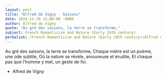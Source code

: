 ```yaml
---
layout: post
title: "Alfred de Vigny - Saisons"
date: 2024-12-30 12:00:00 -0000
author: Alfred de Vigny
quote: "Au gré des saisons, la terre se transforme,"
subject: French Romanticism and Nature (Early 19th century)
permalink: /French Romanticism and Nature (Early 19th century)/Alfred de Vigny/Alfred de Vigny - Saisons
---
```


Au gré des saisons, la terre se transforme,
Chaque mètre est un poème, une ode subtile,
Où la nature se révèle, amoureuse et érudite,
Et chaque pas que l’homme y met, un geste de foi.

- Alfred de Vigny
